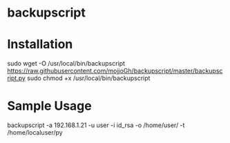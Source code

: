 # backupscript

# Installation
sudo wget -O /usr/local/bin/backupscript https://raw.githubusercontent.com/mojjoGh/backupscript/master/backupscript.py
sudo chmod +x /usr/local/bin/backupscript

# Sample Usage
backupscript -a 192.168.1.21 -u user -i id_rsa -o /home/user/ -t /home/localuser/py
